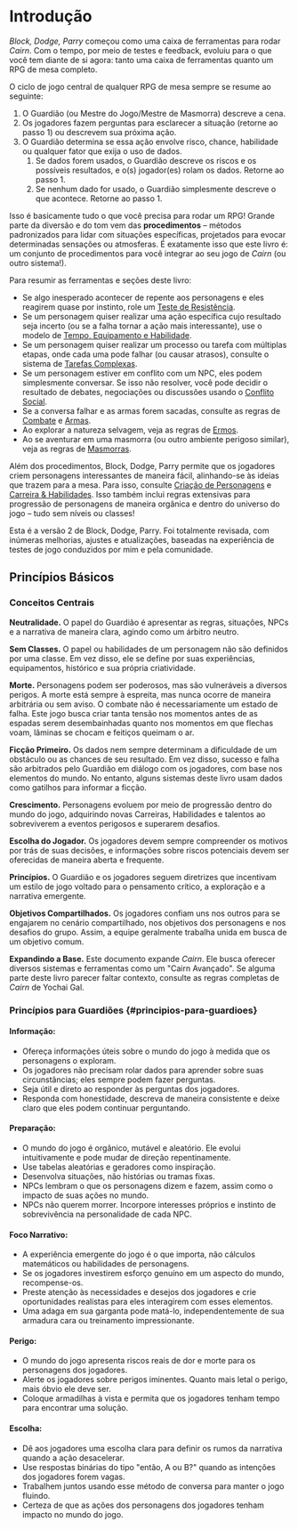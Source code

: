 # Introdução

_Block, Dodge, Parry_ começou como uma caixa de ferramentas para rodar _Cairn_. Com o tempo, por meio de testes e feedback, evoluiu para o que você tem diante de si agora: tanto uma caixa de ferramentas quanto um RPG de mesa completo.

O ciclo de jogo central de qualquer RPG de mesa sempre se resume ao seguinte:

1. O Guardião (ou Mestre do Jogo/Mestre de Masmorra) descreve a cena.
2. Os jogadores fazem perguntas para esclarecer a situação (retorne ao passo 1) ou descrevem sua próxima ação.
3. O Guardião determina se essa ação envolve risco, chance, habilidade ou qualquer fator que exija o uso de dados.
   1. Se dados forem usados, o Guardião descreve os riscos e os possíveis resultados, e o(s) jogador(es) rolam os dados. Retorne ao passo 1.
   2. Se nenhum dado for usado, o Guardião simplesmente descreve o que acontece. Retorne ao passo 1.

Isso é basicamente tudo o que você precisa para rodar um RPG! Grande parte da diversão e do tom vem das **procedimentos** – métodos padronizados para lidar com situações específicas, projetados para evocar determinadas sensações ou atmosferas. É exatamente isso que este livro é: um conjunto de procedimentos para você integrar ao seu jogo de _Cairn_ (ou outro sistema!).

Para resumir as ferramentas e seções deste livro:

<!-- - ■ Se algo inesperado acontecer de repente aos personagens e eles reagirem quase por instinto, role um [Teste de Resistência](regras#testes-de-resistencia).
- ■ Se um personagem quiser realizar uma ação específica cujo resultado seja incerto (ou se a falha tornar a ação mais interessante), use o modelo de [Tempo, Equipamento e Habilidade](regras#tempo-equipamento-e-habilidade).
- ■ Se um personagem quiser realizar um processo ou tarefa com múltiplas etapas, onde cada uma pode falhar (ou causar atrasos), consulte o sistema de [Tarefas Complexas](tarefas-complexas).
- ■ Se um personagem estiver em conflito com um NPC, eles podem simplesmente conversar. Se isso não resolver, você pode decidir o resultado de debates, negociações ou discussões usando o [Conflito Social](conflito-social).
- ■ Se a conversa falhar e as armas forem sacadas, consulte as regras de [Combate](combate) e [Armas](armas-armaduras-e-equipamento).
- ■ Ao explorar a natureza selvagem, veja as regras de [Ermos](narrando-aventuras#ermos).
- ■ Ao se aventurar em uma masmorra (ou outro ambiente perigoso similar), veja[ Masmorras](narrando-aventuras#masmorras). -->

<ul class="custom-bullets">
  <li>Se algo inesperado acontecer de repente aos personagens e eles reagirem quase por instinto, role um <a href="regras#testes-de-resistencia">Teste de Resistência</a>.</li>
  <li>Se um personagem quiser realizar uma ação específica cujo resultado seja incerto (ou se a falha tornar a ação mais interessante), use o modelo de <a href="regras#tempo-equipamento-e-habilidade">Tempo, Equipamento e Habilidade</a>.</li>
  <li>Se um personagem quiser realizar um processo ou tarefa com múltiplas etapas, onde cada uma pode falhar (ou causar atrasos), consulte o sistema de <a href="tarefas-complexas">Tarefas Complexas</a>.</li>
  <li>Se um personagem estiver em conflito com um NPC, eles podem simplesmente conversar. Se isso não resolver, você pode decidir o resultado de debates, negociações ou discussões usando o <a href="conflito-social">Conflito Social</a>.</li>
  <li>Se a conversa falhar e as armas forem sacadas, consulte as regras de <a href="combate">Combate</a> e <a href="armas-armaduras-e-equipamento">Armas</a>.</li>
  <li>Ao explorar a natureza selvagem, veja as regras de <a href="narrando-aventuras#ermos">Ermos</a>.</li>
  <li>Ao se aventurar em uma masmorra (ou outro ambiente perigoso similar), veja as regras de <a href="narrando-aventuras#masmorras">Masmorras</a>.</li>
</ul>

Além dos procedimentos, Block, Dodge, Parry permite que os jogadores criem personagens interessantes de maneira fácil, alinhando-se às ideias que trazem para a mesa. Para isso, consulte [Criação de Personagens](criacao-de-personagens) e [Carreira & Habilidades](carreiras-e-habilidades). Isso também inclui regras extensivas para progressão de personagens de maneira orgânica e dentro do universo do jogo – tudo sem níveis ou classes!

Esta é a versão 2 de Block, Dodge, Parry. Foi totalmente revisada, com inúmeras melhorias, ajustes e atualizações, baseadas na experiência de testes de jogo conduzidos por mim e pela comunidade.

<!-- imagem -->

## Princípios Básicos

### Conceitos Centrais

**Neutralidade.** O papel do Guardião é apresentar as regras, situações, NPCs e a narrativa de maneira clara, agindo como um árbitro neutro.

**Sem Classes.** O papel ou habilidades de um personagem não são definidos por uma classe. Em vez disso, ele se define por suas experiências, equipamentos, histórico e sua própria criatividade.

**Morte.** Personagens podem ser poderosos, mas são vulneráveis a diversos perigos. A morte está sempre à espreita, mas nunca ocorre de maneira arbitrária ou sem aviso. O combate não é necessariamente um estado de falha. Este jogo busca criar tanta tensão nos momentos antes de as espadas serem desembainhadas quanto nos momentos em que flechas voam, lâminas se chocam e feitiços queimam o ar.

**Ficção Primeiro.** Os dados nem sempre determinam a dificuldade de um obstáculo ou as chances de seu resultado. Em vez disso, sucesso e falha são arbitrados pelo Guardião em diálogo com os jogadores, com base nos elementos do mundo. No entanto, alguns sistemas deste livro usam dados como gatilhos para informar a ficção.

**Crescimento.** Personagens evoluem por meio de progressão dentro do mundo do jogo, adquirindo novas Carreiras, Habilidades e talentos ao sobreviverem a eventos perigosos e superarem desafios.

**Escolha do Jogador.** Os jogadores devem sempre compreender os motivos por trás de suas decisões, e informações sobre riscos potenciais devem ser oferecidas de maneira aberta e frequente.

**Princípios.** O Guardião e os jogadores seguem diretrizes que incentivam um estilo de jogo voltado para o pensamento crítico, a exploração e a narrativa emergente.

**Objetivos Compartilhados.** Os jogadores confiam uns nos outros para se engajarem no cenário compartilhado, nos objetivos dos personagens e nos desafios do grupo. Assim, a equipe geralmente trabalha unida em busca de um objetivo comum.

**Expandindo a Base.** Este documento expande _Cairn_. Ele busca oferecer diversos sistemas e ferramentas como um "Cairn Avançado". Se alguma parte deste livro parecer faltar contexto, consulte as regras completas de _Cairn_ de Yochai Gal.

<!-- imagem -->

### Princípios para Guardiões {#principios-para-guardioes}

#### Informação:

<!-- - ■ Ofereça informações úteis sobre o mundo do jogo à medida que os personagens o exploram.
- ■ Os jogadores não precisam rolar dados para aprender sobre suas circunstâncias; eles sempre podem fazer perguntas.
- ■ Seja útil e direto ao responder às perguntas dos jogadores.
- ■ Responda com honestidade, descreva de maneira consistente e deixe claro que eles podem continuar perguntando. -->

<ul class="custom-bullets">
  <li>Ofereça informações úteis sobre o mundo do jogo à medida que os personagens o exploram.</li>
  <li>Os jogadores não precisam rolar dados para aprender sobre suas circunstâncias; eles sempre podem fazer perguntas.</li>
  <li>Seja útil e direto ao responder às perguntas dos jogadores.</li>
  <li>Responda com honestidade, descreva de maneira consistente e deixe claro que eles podem continuar perguntando.</li>
</ul>

#### Preparação:

<!-- - ■ O mundo do jogo é orgânico, mutável e aleatório. Ele evolui intuitivamente e pode mudar de direção repentinamente.
- ■ Use tabelas aleatórias e geradores como inspiração.
- ■ Desenvolva situações, não histórias ou tramas fixas.
- ■ NPCs lembram o que os personagens dizem e fazem, assim como o impacto de suas ações no mundo.
- ■ NPCs não querem morrer. Incorpore interesses próprios e instinto de sobrevivência na personalidade de cada NPC. -->

<ul class="custom-bullets">
  <li>O mundo do jogo é orgânico, mutável e aleatório. Ele evolui intuitivamente e pode mudar de direção repentinamente.</li>
  <li>Use tabelas aleatórias e geradores como inspiração.</li>
  <li>Desenvolva situações, não histórias ou tramas fixas.</li>
  <li>NPCs lembram o que os personagens dizem e fazem, assim como o impacto de suas ações no mundo.</li>
  <li>NPCs não querem morrer. Incorpore interesses próprios e instinto de sobrevivência na personalidade de cada NPC.</li>
</ul>

#### Foco Narrativo:

<!-- - ■ A experiência emergente do jogo é o que importa, não cálculos matemáticos ou habilidades de personagens.
- ■ Se os jogadores investirem esforço genuíno em um aspecto do mundo, recompense-os.
- ■ Preste atenção às necessidades e desejos dos jogadores e crie oportunidades realistas para eles interagirem com esses elementos.
- ■ Uma adaga em sua garganta pode matá-lo, independentemente de sua armadura cara ou treinamento impressionante. -->

<ul class="custom-bullets">
  <li>A experiência emergente do jogo é o que importa, não cálculos matemáticos ou habilidades de personagens.</li>
  <li>Se os jogadores investirem esforço genuíno em um aspecto do mundo, recompense-os.</li>
  <li>Preste atenção às necessidades e desejos dos jogadores e crie oportunidades realistas para eles interagirem com esses elementos.</li>
  <li>Uma adaga em sua garganta pode matá-lo, independentemente de sua armadura cara ou treinamento impressionante.</li>
</ul>

#### Perigo:

<!-- - ■ O mundo do jogo apresenta riscos reais de dor e morte para os personagens dos jogadores.
- ■ Alerte os jogadores sobre perigos iminentes. Quanto mais letal o perigo, mais óbvio ele deve ser.
- ■ Coloque armadilhas à vista e permita que os jogadores tenham tempo para encontrar uma solução. -->

<ul class="custom-bullets">
  <li>O mundo do jogo apresenta riscos reais de dor e morte para os personagens dos jogadores.</li>
  <li>Alerte os jogadores sobre perigos iminentes. Quanto mais letal o perigo, mais óbvio ele deve ser.</li>
  <li>Coloque armadilhas à vista e permita que os jogadores tenham tempo para encontrar uma solução.</li>
</ul>

#### Escolha:

<!-- - ■ Dê aos jogadores uma escolha clara para definir os rumos da narrativa quando a ação desacelerar.
- ■ Use respostas binárias do tipo "então, A ou B?" quando as intenções dos jogadores forem vagas.
- ■ Trabalhem juntos usando esse método de conversa para manter o jogo fluindo.
- ■ Certifique-se de que as ações dos personagens dos jogadores tenham impacto no mundo do jogo. -->

<ul class="custom-bullets">
  <li>Dê aos jogadores uma escolha clara para definir os rumos da narrativa quando a ação desacelerar.</li>
  <li>Use respostas binárias do tipo "então, A ou B?" quando as intenções dos jogadores forem vagas.</li>
  <li>Trabalhem juntos usando esse método de conversa para manter o jogo fluindo.</li>
  <li>Certeza de que as ações dos personagens dos jogadores tenham impacto no mundo do jogo.</li>
</ul>
